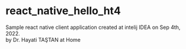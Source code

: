 # react_native_hello_ht4
Sample react native client application created at intelij IDEA on Sep 4th, 2022.  
by Dr. Hayati TAŞTAN at Home
